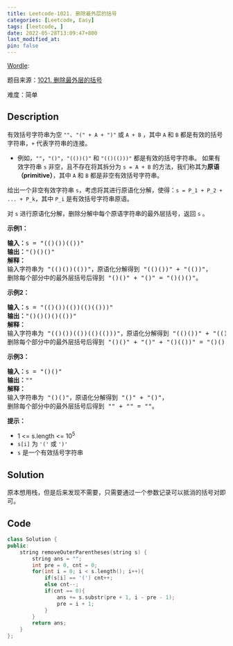 ```yaml
---
title: Leetcode-1021. 删除最外层的括号
categories: [Leetcode, Easy]
tags: [leetcode, ]
date: 2022-05-28T13:09:47+800
last_modified_at: 
pin: false
---
```


[Wordle](https://www.nytimes.com/games/wordle/index.html): 

题目来源：[1021. 删除最外层的括号](https://leetcode.cn/problems/remove-outermost-parentheses/)

难度：简单

## Description

有效括号字符串为空 `""`、`"(" + A + ")"` 或 `A + B` ，其中 `A` 和 `B` 都是有效的括号字符串，`+` 代表字符串的连接。

- 例如，`""`，`"()"`，`"(())()"` 和 `"(()(()))"` 都是有效的括号字符串。
如果有效字符串 `s` 非空，且不存在将其拆分为 `s = A + B` 的方法，我们称其为**原语（primitive）**，其中 `A` 和 `B` 都是非空有效括号字符串。

给出一个非空有效字符串 `s`，考虑将其进行原语化分解，使得：`s = P_1 + P_2 + ... + P_k`，其中 `P_i` 是有效括号字符串原语。

对 `s` 进行原语化分解，删除分解中每个原语字符串的最外层括号，返回 `s` 。



**示例1：**

<pre>
<strong>输入：</strong>s = "(()())(())"
<strong>输出：</strong>"()()()"
<strong>解释：</strong>
输入字符串为 "(()())(())"，原语化分解得到 "(()())" + "(())"，
删除每个部分中的最外层括号后得到 "()()" + "()" = "()()()"。
</pre>

**示例2：**

<pre>
<strong>输入：</strong>s = "(()())(())(()(()))"
<strong>输出：</strong>"()()()()(())"
<strong>解释：</strong>
输入字符串为 "(()())(())(()(()))"，原语化分解得到 "(()())" + "(())" + "(()(()))"，
删除每个部分中的最外层括号后得到 "()()" + "()" + "()(())" = "()()()()(())"。
</pre>

**示例3：**

<pre>
<strong>输入：</strong>s = "()()"
<strong>输出：</strong>""
<strong>解释：</strong>
输入字符串为 "()()"，原语化分解得到 "()" + "()"，
删除每个部分中的最外层括号后得到 "" + "" = ""。
</pre>

**提示：**

- 1 <= s.length <= 10<sup>5</sup>
- `s[i]` 为 `'('` 或 `')'`
- `s` 是一个有效括号字符串


## Solution

原本想用栈，但是后来发现不需要，只需要通过一个参数记录可以抵消的括号对即可。


## Code
```c++
class Solution {
public:
    string removeOuterParentheses(string s) {
        string ans = "";
        int pre = 0, cnt = 0;
        for(int i = 0; i < s.length(); i++){
            if(s[i] == '(') cnt++;
            else cnt--;
            if(cnt == 0){
                ans += s.substr(pre + 1, i - pre - 1);
                pre = i + 1;
            }
        }
        return ans;
    }
};
```
